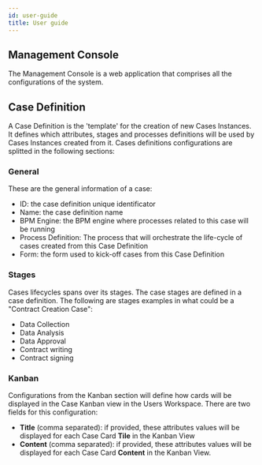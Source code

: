 ```yaml
---
id: user-guide
title: User guide
---
```


## Management Console
The Management Console is a web application that comprises all the configurations of the system.

## Case Definition
A Case Definition is the 'template' for the creation of new Cases Instances. It defines which attributes, stages and processes definitions will be used by Cases Instances created from it.
Cases definitions configurations are splitted in the following sections:

### General
These are the general information of a case:
- ID: the case definition unique identificator
- Name: the case definition name
- BPM Engine: the BPM engine where processes related to this case will be running
- Process Definition: The process that will orchestrate the life-cycle of cases created from this Case Definition
- Form: the form used to kick-off cases from this Case Definition

### Stages
Cases lifecycles spans over its stages. The case stages are defined in a case definition. The following are stages examples in what could be a "Contract Creation Case":

- Data Collection
- Data Analysis
- Data Approval
- Contract writing
- Contract signing

### Kanban
Configurations from the Kanban section will define how cards will be displayed in the Case Kanban view in the Users Workspace.
There are two fields for this configuration:
- **Title** (comma separated): if provided, these attributes values will be displayed for each Case Card **Tile** in the Kanban View  
- **Content** (comma separated): if provided, these attributes values will be displayed for each Case Card **Content** in the Kanban View.